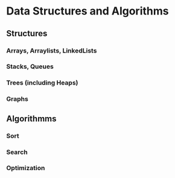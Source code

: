# Data Structures and Algorithms

## Structures
### Arrays, Arraylists, LinkedLists
### Stacks, Queues
### Trees (including Heaps)
### Graphs


## Algorithmms
### Sort
### Search
### Optimization